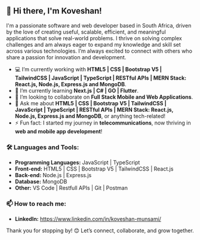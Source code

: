 
## 👋 Hi there, I'm Koveshan!

I'm a passionate software and web developer based in South Africa, driven by the love of creating useful, scalable, efficient, and meaningful applications that solve real-world problems. I thrive on solving complex challenges and am always eager to expand my knowledge and skill set across various technologies. I’m always excited to connect with others who share a passion for innovation and development.

- 💻 I’m currently working with **HTML5 | CSS | Bootstrap V5 | TailwindCSS | JavaScript | TypeScript | RESTful APIs | MERN Stack: React.js, Node.js, Express.js and MongoDB**.
- 🌱 I’m currently learning **Next.js | C# | GO | Flutter**.
- 👯 I’m looking to collaborate on **Full Stack Mobile and Web Applications**.
- 💬 Ask me about **HTML5 | CSS | Bootstrap V5 | TailwindCSS | JavaScript | TypeScript | RESTful APIs | MERN Stack: React.js, Node.js, Express.js and MongoDB**, or anything tech-related!
- ⚡ Fun fact: I started my journey in **telecommunications**, now thriving in **web and mobile app development**!

 ### 🛠️ Languages and Tools:
 - **Programming Languages:** JavaScript | TypeScript
 - **Front-end:** HTML5 | CSS | Bootstrap V5 | TailwindCSS | React.js
 - **Back-end:** Node.js | Express.js
 - **Database:** MongoDB
 - **Other:** VS Code | Restfull APIs | Git | Postman 

 ### 📫 How to reach me:
 - **LinkedIn:** https://www.linkedin.com/in/koveshan-munsami/

Thank you for stopping by! 😊 Let’s connect, collaborate, and grow together.
